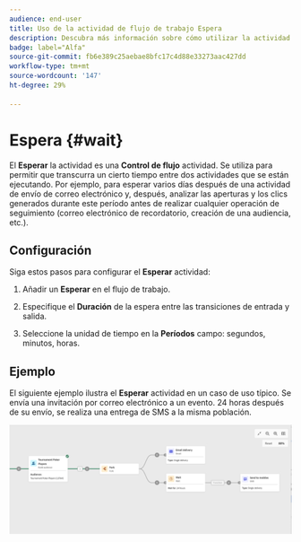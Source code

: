 ```yaml
---
audience: end-user
title: Uso de la actividad de flujo de trabajo Espera
description: Descubra más información sobre cómo utilizar la actividad del flujo de trabajo Espera
badge: label="Alfa"
source-git-commit: fb6e389c25aebae8bfc17c4d88e33273aac427dd
workflow-type: tm+mt
source-wordcount: '147'
ht-degree: 29%

---
```



# Espera {#wait}

El **Esperar** la actividad es una **Control de flujo** actividad. Se utiliza para permitir que transcurra un cierto tiempo entre dos actividades que se están ejecutando. Por ejemplo, para esperar varios días después de una actividad de envío de correo electrónico y, después, analizar las aperturas y los clics generados durante este período antes de realizar cualquier operación de seguimiento (correo electrónico de recordatorio, creación de una audiencia, etc.).

## Configuración

Siga estos pasos para configurar el **Esperar** actividad:

1. Añadir un **Esperar** en el flujo de trabajo.

1. Especifique el **Duración** de la espera entre las transiciones de entrada y salida.

1. Seleccione la unidad de tiempo en la **Períodos** campo: segundos, minutos, horas.

## Ejemplo

El siguiente ejemplo ilustra el **Esperar** actividad en un caso de uso típico. Se envía una invitación por correo electrónico a un evento. 24 horas después de su envío, se realiza una entrega de SMS a la misma población.

![](../assets/workflow-wait-example.png)
